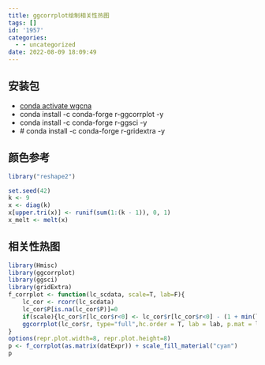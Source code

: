 ```yaml
---
title: ggcorrplot绘制相关性热图
tags: []
id: '1957'
categories:
  - - uncategorized
date: 2022-08-09 18:09:49
---
```


## 安装包

*   [conda activate wgcna](https://occdn.limour.top/2095.html)
*   conda install -c conda-forge r-ggcorrplot -y
*   conda install -c conda-forge r-ggsci -y
*   \# conda install -c conda-forge r-gridextra -y

## 颜色参考

```R
library("reshape2")

set.seed(42)
k <- 9
x <- diag(k)
x[upper.tri(x)] <- runif(sum(1:(k - 1)), 0, 1)
x_melt <- melt(x)

```

## 相关性热图

```R
library(Hmisc)
library(ggcorrplot)
library(ggsci)
library(gridExtra)
f_corrplot <- function(lc_scdata, scale=T, lab=F){
    lc_cor <- rcorr(lc_scdata)
    lc_cor$P[is.na(lc_cor$P)]=0
    if(scale){lc_cor$r[lc_cor$r<0] <- lc_cor$r[lc_cor$r<0] - (1 + min(lc_cor$r))}
    ggcorrplot(lc_cor$r, type="full",hc.order = T, lab = lab, p.mat = lc_cor$P)
}
options(repr.plot.width=8, repr.plot.height=8)
p <- f_corrplot(as.matrix(datExpr)) + scale_fill_material("cyan")
p
```